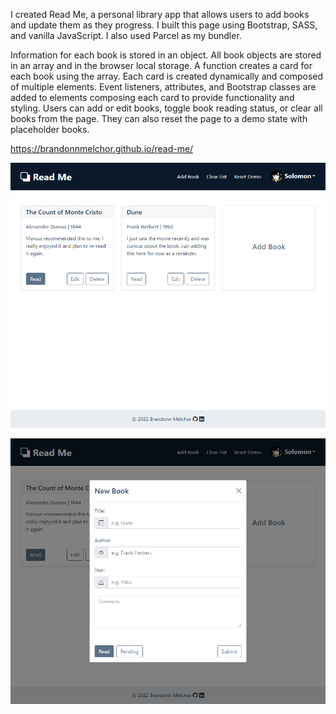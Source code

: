 I created Read Me, a personal library app that allows users to add books and update them as they progress. I built this page using Bootstrap, SASS, and vanilla JavaScript. I also used Parcel as my bundler.

Information for each book is stored in an object. All book objects are stored in an array and in the browser local storage. A function creates a card for each book using the array.
Each card is created dynamically and composed of multiple elements. Event listeners, attributes, and Bootstrap classes are added to elements composing each card to provide functionality and styling.
Users can add or edit books, toggle book reading status, or clear all books from the page. They can also reset the page to a demo state with placeholder books.

https://brandonnmelchor.github.io/read-me/

![](https://github.com/brandonnmelchor/read-me/blob/main/src/screenshots/screenshot_1.png?raw=true)

![](https://github.com/brandonnmelchor/read-me/blob/main/src/screenshots/screenshot_2.png?raw=true)
